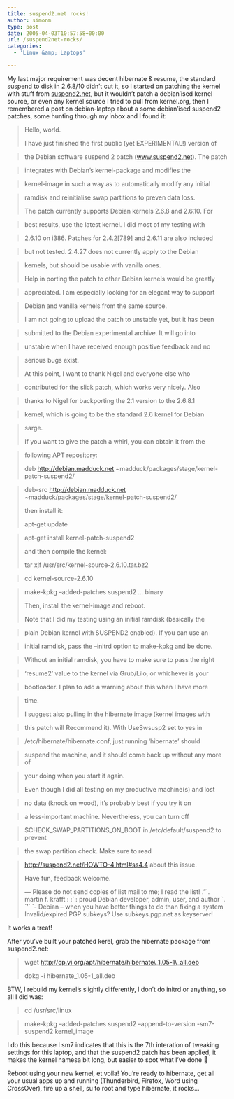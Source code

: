 ```yaml
---
title: suspend2.net rocks!
author: simonm
type: post
date: 2005-04-03T10:57:58+00:00
url: /suspend2net-rocks/
categories:
  - 'Linux &amp; Laptops'

---
```

My last major requirement was decent hibernate & resume, the standard suspend to disk in 2.6.8/10 didn&#8217;t cut it, so I started on patching the kernel with stuff from [suspend2.net][1], but it wouldn&#8217;t patch a debian&#8217;ised kernel source, or even any kernel source I tried to pull from kernel.org, then I remembered a post on debian-laptop about a some debian&#8217;ised suspend2 patches, some hunting through my inbox and I found it:

> Hello, world.
> 
> I have just finished the first public (yet EXPERIMENTAL!) version of
  
> the Debian software suspend 2 patch (www.suspend2.net). The patch
  
> integrates with Debian&#8217;s kernel-package and modifies the
  
> kernel-image in such a way as to automatically modify any initial
  
> ramdisk and reinitialise swap partitions to preven data loss.
> 
> The patch currently supports Debian kernels 2.6.8 and 2.6.10. For
  
> best results, use the latest kernel. I did most of my testing with
  
> 2.6.10 on i386. Patches for 2.4.2[789] and 2.6.11 are also included
  
> but not tested. 2.4.27 does not currently apply to the Debian
  
> kernels, but should be usable with vanilla ones.
> 
> Help in porting the patch to other Debian kernels would be greatly
  
> appreciated. I am especially looking for an elegant way to support
  
> Debian and vanilla kernels from the same source.
> 
> I am not going to upload the patch to unstable yet, but it has been
  
> submitted to the Debian experimental archive. It will go into
  
> unstable when I have received enough positive feedback and no
  
> serious bugs exist.
> 
> At this point, I want to thank Nigel and everyone else who
  
> contributed for the slick patch, which works very nicely. Also
  
> thanks to Nigel for backporting the 2.1 version to the 2.6.8.1
  
> kernel, which is going to be the standard 2.6 kernel for Debian
  
> sarge.
> 
> If you want to give the patch a whirl, you can obtain it from the
  
> following APT repository:
> 
> deb http://debian.madduck.net ~madduck/packages/stage/kernel-patch-suspend2/
    
> deb-src http://debian.madduck.net ~madduck/packages/stage/kernel-patch-suspend2/
> 
> then install it:
> 
> apt-get update
    
> apt-get install kernel-patch-suspend2
> 
> and then compile the kernel:
> 
> tar xjf /usr/src/kernel-source-2.6.10.tar.bz2
    
> cd kernel-source-2.6.10
    
> make-kpkg &#8211;added-patches suspend2 &#8230; binary
> 
> Then, install the kernel-image and reboot.
> 
> Note that I did my testing using an initial ramdisk (basically the
  
> plain Debian kernel with SUSPEND2 enabled). If you can use an
  
> initial ramdisk, pass the &#8211;initrd option to make-kpkg and be done.
  
> Without an initial ramdisk, you have to make sure to pass the right
  
> &#8216;resume2&#8217; value to the kernel via Grub/Lilo, or whichever is your
  
> bootloader. I plan to add a warning about this when I have more
  
> time.
> 
> I suggest also pulling in the hibernate image (kernel images with
  
> this patch will Recommend it). With UseSwsusp2 set to yes in
  
> /etc/hibernate/hibernate.conf, just running &#8216;hibernate&#8217; should
  
> suspend the machine, and it should come back up without any more of
  
> your doing when you start it again.
> 
> Even though I did all testing on my productive machine(s) and lost
  
> no data (knock on wood), it&#8217;s probably best if you try it on
  
> a less-important machine. Nevertheless, you can turn off
  
> $CHECK\_SWAP\_PARTITIONS\_ON\_BOOT in /etc/default/suspend2 to prevent
  
> the swap partition check. Make sure to read
  
> http://suspend2.net/HOWTO-4.html#ss4.4 about this issue.
> 
> Have fun, feedback welcome.
> 
> &#8212; Please do not send copies of list mail to me; I read the list! .&#8221;\`. martin f. krafft : :&#8217; : proud Debian developer, admin, user, and author \`. \`&#8217;\` \`- Debian &#8211; when you have better things to do than fixing a system Invalid/expired PGP subkeys? Use subkeys.pgp.net as keyserver! 

It works a treat!
  
After you&#8217;ve built your patched kerel, grab the hibernate package from suspend2.net:

> wget http://cp.yi.org/apt/hibernate/hibernate\_1.05-1\_all.deb
> 
> dpkg -i hibernate\_1.05-1\_all.deb 

BTW, I rebuild my kernel&#8217;s slightly differently, I don&#8217;t do initrd or anything, so all I did was:

> cd /usr/src/linux
  
> make-kpkg &#8211;added-patches suspend2 &#8211;append-to-version -sm7-suspend2 kernel_image 

I do this because I sm7 indicates that this is the 7th interation of tweaking settings for this laptop, and that the suspend2 patch has been applied, it makes the kernel namesa bit long, but easier to spot what I&#8217;ve done 🙂

Reboot using your new kernel, et voila! You&#8217;re ready to hibernate, get all your usual apps up and running (Thunderbird, Firefox, Word using CrossOver), fire up a shell, su to root and type hibernate, it rocks&#8230;

 [1]: http://www.suspend2.net